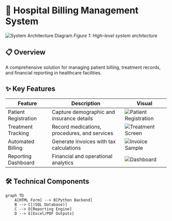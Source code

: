 # 🏥 Hospital Billing Management System

![System Architecture Diagram](system_architecture.png)
*Figure 1: High-level system architecture*

## 📋 Overview

A comprehensive solution for managing patient billing, treatment records, and financial reporting in healthcare facilities.

## ✨ Key Features

| Feature | Description | Visual |
|---------|-------------|--------|
| Patient Registration | Capture demographic and insurance details | ![Patient Registration](patient_reg.png) |
| Treatment Tracking | Record medications, procedures, and services | ![Treatment Screen](treatment_ui.png) |
| Automated Billing | Generate invoices with tax calculations | ![Invoice Sample](invoice_sample.png) |
| Reporting Dashboard | Financial and operational analytics | ![Dashboard](analytics_dash.png) |

## 🛠️ Technical Components

```mermaid
graph TD
    A[HTML Form] --> B[Python Backend]
    B --> C[(SQL Database)]
    C --> D[Reporting Engine]
    D --> E[Excel/PDF Outputs]
